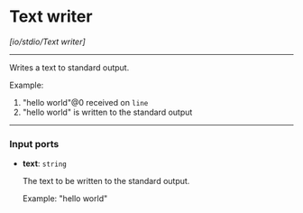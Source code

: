 # Text writer

_[io/stdio/Text writer]_

---

Writes a text to standard output.  
  
Example:  
1. "hello world"@0 received on `line`  
2. "hello world" is written to the standard output  

---

### Input ports

* __text__: ` string `

    The text to be written to the standard output.
    
    
    Example: "hello world"

